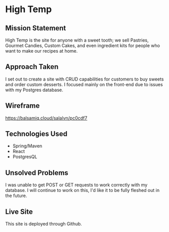 # High Temp

## Mission Statement
High Temp is the site for anyone with a sweet tooth; we sell Pastries, Gourmet Candies, Custom Cakes, and even ingredient kits for people who want to make our recipes at home. 

## Approach Taken
I set out to create a site with CRUD capabilities for customers to buy sweets and order custom desserts. I focused mainly on the front-end due to issues with my Postgres database. 

## Wireframe
https://balsamiq.cloud/salalvn/pc0cdf7

## Technologies Used
- Spring/Maven
- React
- PostgresQL

## Unsolved Problems
I was unable to get POST or GET requests to work correctly with my database. I will continue to work on this, I'd like it to be fully fleshed out in the future. 

## Live Site
This site is deployed through Github.
